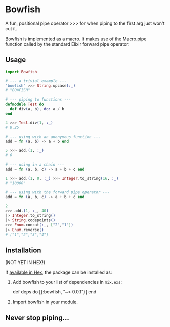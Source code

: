 # Bowfish

A fun, positional pipe operator >>> for when piping to the first arg just won't cut it.

Bowfish is implemented as a macro. It makes use of the Macro.pipe function called by the standard Elixir forward pipe operator.

## Usage

```elixir
import Bowfish

# --- a trivial example ---
"bowfish" >>> String.upcase(:_)
# "BOWFISH"

# --- piping to functions ---
defmodule Test do
  def div(a, b), do: a / b
end

4 >>> Test.div(1, :_)
# 0.25

# --- using with an anonymous function ---
add = fn (a, b) -> a + b end

5 >>> add.(1, :_)
# 6

# --- using in a chain ---
add = fn (a, b, c) -> a + b + c end

1 >>> add.(1, 0, :_) >>> Integer.to_string(16, :_)
# "10000"

# --- using with the forward pipe operator ---
add = fn (a, b, c) -> a + b + c end

2 
>>> add.(1, :_, 40) 
|> Integer.to_string() 
|> String.codepoints()
>>> Enum.concat(:_, ["2","1"])
|> Enum.reverse()
# ["1","2","3","4"]
```

## Installation

(NOT YET IN HEX!)

If [available in Hex](https://hex.pm/docs/publish), the package can be installed as:

  1. Add bowfish to your list of dependencies in `mix.exs`:

        def deps do
          [{:bowfish, "~> 0.0.1"}]
        end

  2. Import bowfish in your module.

## Never stop piping...

